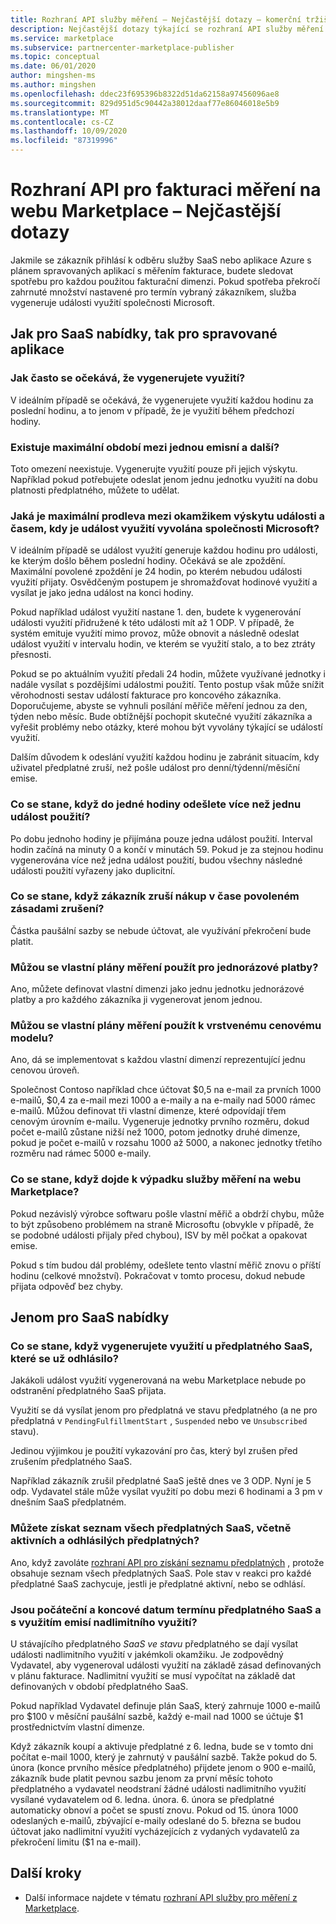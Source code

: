 ```yaml
---
title: Rozhraní API služby měření – Nejčastější dotazy – komerční tržiště Microsoftu
description: Nejčastější dotazy týkající se rozhraní API služby měření pro SaaS nabízí v Microsoft AppSource a Azure Marketplace.
ms.service: marketplace
ms.subservice: partnercenter-marketplace-publisher
ms.topic: conceptual
ms.date: 06/01/2020
author: mingshen-ms
ms.author: mingshen
ms.openlocfilehash: ddec23f695396b8322d51da62158a97456096ae8
ms.sourcegitcommit: 829d951d5c90442a38012daaf77e86046018e5b9
ms.translationtype: MT
ms.contentlocale: cs-CZ
ms.lasthandoff: 10/09/2020
ms.locfileid: "87319996"
---
```

# <a name="marketplace-metered-billing-apis---faq"></a>Rozhraní API pro fakturaci měření na webu Marketplace – Nejčastější dotazy

Jakmile se zákazník přihlásí k odběru služby SaaS nebo aplikace Azure s plánem spravovaných aplikací s měřením fakturace, budete sledovat spotřebu pro každou použitou fakturační dimenzi.  Pokud spotřeba překročí zahrnuté množství nastavené pro termín vybraný zákazníkem, služba vygeneruje události využití společnosti Microsoft.

## <a name="for-both-saas-offers-and-managed-apps"></a>Jak pro SaaS nabídky, tak pro spravované aplikace

### <a name="how-often-is-it-expected-to-emit-usage"></a>Jak často se očekává, že vygenerujete využití?

V ideálním případě se očekává, že vygenerujete využití každou hodinu za poslední hodinu, a to jenom v případě, že je využití během předchozí hodiny.

### <a name="is-there-a-maximal-period-between-one-emission-and-the-next-one"></a>Existuje maximální období mezi jednou emisní a další?

Toto omezení neexistuje. Vygenerujte využití pouze při jejich výskytu. Například pokud potřebujete odeslat jenom jednu jednotku využití na dobu platnosti předplatného, můžete to udělat.

### <a name="what-is-the-maximum-delay-between-the-time-an-event-occurs-and-the-time-a-usage-event-is-emitted-to-microsoft"></a>Jaká je maximální prodleva mezi okamžikem výskytu události a časem, kdy je událost využití vyvolána společnosti Microsoft?

V ideálním případě se událost využití generuje každou hodinu pro události, ke kterým došlo během poslední hodiny. Očekává se ale zpoždění. Maximální povolené zpoždění je 24 hodin, po kterém nebudou události využití přijaty. Osvědčeným postupem je shromažďovat hodinové využití a vysílat je jako jedna událost na konci hodiny.

Pokud například událost využití nastane 1. den, budete k vygenerování události využití přidružené k této události mít až 1 ODP.  V případě, že systém emituje využití mimo provoz, může obnovit a následně odeslat událost využití v intervalu hodin, ve kterém se využití stalo, a to bez ztráty přesnosti.

Pokud se po aktuálním využití předali 24 hodin, můžete využívané jednotky i nadále vysílat s pozdějšími událostmi použití.  Tento postup však může snížit věrohodnosti sestav událostí fakturace pro koncového zákazníka.  Doporučujeme, abyste se vyhnuli posílání měřiče měření jednou za den, týden nebo měsíc.  Bude obtížnější pochopit skutečné využití zákazníka a vyřešit problémy nebo otázky, které mohou být vyvolány týkající se událostí využití.

Dalším důvodem k odeslání využití každou hodinu je zabránit situacím, kdy uživatel předplatné zruší, než pošle událost pro denní/týdenní/měsíční emise.

### <a name="what-happens-when-you-send-more-than-one-usage-event-in-the-same-hour"></a>Co se stane, když do jedné hodiny odešlete více než jednu událost použití?

Po dobu jednoho hodiny je přijímána pouze jedna událost použití. Interval hodin začíná na minuty 0 a končí v minutách 59.  Pokud je za stejnou hodinu vygenerována více než jedna událost použití, budou všechny následné události použití vyřazeny jako duplicitní.

### <a name="what-happens-when-the-customer-cancels-the-purchase-within-the-time-allowed-by-the-cancellation-policy"></a>Co se stane, když zákazník zruší nákup v čase povoleném zásadami zrušení?

Částka paušální sazby se nebude účtovat, ale využívání překročení bude platit.

### <a name="can-custom-meter-plans-be-used-for-one-time-payments"></a>Můžou se vlastní plány měření použít pro jednorázové platby?

Ano, můžete definovat vlastní dimenzi jako jednu jednotku jednorázové platby a pro každého zákazníka ji vygenerovat jenom jednou.

### <a name="can-custom-meter-plans-be-used-to-tiered-pricing-model"></a>Můžou se vlastní plány měření použít k vrstvenému cenovému modelu?

Ano, dá se implementovat s každou vlastní dimenzí reprezentující jednu cenovou úroveň.

Společnost Contoso například chce účtovat $0,5 na e-mail za prvních 1000 e-mailů, $0,4 za e-mail mezi 1000 a e-maily a na e-maily nad 5000 rámec e-mailů. Můžou definovat tři vlastní dimenze, které odpovídají třem cenovým úrovním e-mailu. Vygeneruje jednotky prvního rozměru, dokud počet e-mailů zůstane nižší než 1000, potom jednotky druhé dimenze, pokud je počet e-mailů v rozsahu 1000 až 5000, a nakonec jednotky třetího rozměru nad rámec 5000 e-maily.

### <a name="what-happens-if-the-marketplace-metering-service-has-an-outage"></a>Co se stane, když dojde k výpadku služby měření na webu Marketplace?

Pokud nezávislý výrobce softwaru pošle vlastní měřič a obdrží chybu, může to být způsobeno problémem na straně Microsoftu (obvykle v případě, že se podobné události přijaly před chybou), ISV by měl počkat a opakovat emise.

Pokud s tím budou dál problémy, odešlete tento vlastní měřič znovu o příští hodinu (celkové množství). Pokračovat v tomto procesu, dokud nebude přijata odpověď bez chyby.

## <a name="for-saas-offers-only"></a>Jenom pro SaaS nabídky

### <a name="what-happens-when-you-emit-usage-for-a-saas-subscription-that-has-been-unsubscribed-already"></a>Co se stane, když vygenerujete využití u předplatného SaaS, které se už odhlásilo?

Jakákoli událost využití vygenerovaná na webu Marketplace nebude po odstranění předplatného SaaS přijata.

Využití se dá vysílat jenom pro předplatná ve stavu předplatného (a ne pro předplatná v `PendingFulfillmentStart` , `Suspended` nebo ve `Unsubscribed` stavu).

Jedinou výjimkou je použití vykazování pro čas, který byl zrušen před zrušením předplatného SaaS.

Například zákazník zrušil předplatné SaaS ještě dnes ve 3 ODP. Nyní je 5 odp. Vydavatel stále může vysílat využití po dobu mezi 6 hodinami a 3 pm v dnešním SaaS předplatném.

### <a name="can-you-get-a-list-of-all-saas-subscriptions-including-active-and-unsubscribed-subscriptions"></a>Můžete získat seznam všech předplatných SaaS, včetně aktivních a odhlásilých předplatných?

Ano, když zavoláte [rozhraní API pro získání seznamu předplatných](pc-saas-fulfillment-api-v2.md#subscription-apis) , protože obsahuje seznam všech předplatných SaaS. Pole stav v reakci pro každé předplatné SaaS zachycuje, jestli je předplatné aktivní, nebo se odhlásí.

### <a name="are-the-start-and-end-dates-of-saas-subscription-term-and-overage-usage-emission-connected"></a>Jsou počáteční a koncové datum termínu předplatného SaaS a s využitím emisí nadlimitního využití?

U stávajícího předplatného *SaaS ve stavu* předplatného se dají vysílat události nadlimitního využití v jakémkoli okamžiku. Je zodpovědný Vydavatel, aby vygeneroval události využití na základě zásad definovaných v plánu fakturace. Nadlimitní využití se musí vypočítat na základě dat definovaných v období předplatného SaaS. 

Pokud například Vydavatel definuje plán SaaS, který zahrnuje 1000 e-mailů pro $100 v měsíční paušální sazbě, každý e-mail nad 1000 se účtuje $1 prostřednictvím vlastní dimenze.

Když zákazník koupí a aktivuje předplatné z 6. ledna, bude se v tomto dni počítat e-mail 1000, který je zahrnutý v paušální sazbě. Takže pokud do 5. února (konce prvního měsíce předplatného) přijdete jenom o 900 e-mailů, zákazník bude platit pevnou sazbu jenom za první měsíc tohoto předplatného a vydavatel neodstraní žádné události nadlimitního využití vysílané vydavatelem od 6. ledna. února. 6. února se předplatné automaticky obnoví a počet se spustí znovu. Pokud od 15. února 1000 odeslaných e-mailů, zbývající e-maily odeslané do 5. března se budou účtovat jako nadlimitní využití vycházejících z vydaných vydavatelů za překročení limitu ($1 na e-mail).

## <a name="next-steps"></a>Další kroky

- Další informace najdete v tématu [rozhraní API služby pro měření z Marketplace](./marketplace-metering-service-apis.md).
